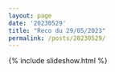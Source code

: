 ```yaml
---
layout: page
date: '20230529'
title: "Reco du 29/05/2023"
permalink: /posts/20230529/
---
```

{% include slideshow.html %}